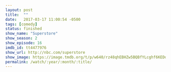 ```yaml
---
layout: post
title:  ""
date:   2017-03-17 11:00:54 -0500
tags: [comedy]
status: finished
show_name: "Superstore"
show_season: 2
show_episode: 16
imdb_id: tt4477976
show_url: http://nbc.com/superstore
show_image: https://image.tmdb.org/t/p/w640/rz48qhEBHZw5BQBfYLcghf6KEDd.jpg
permalink: /watch/:year/:month/:title/
---
```

